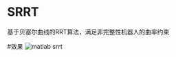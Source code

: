 # SRRT
基于贝塞尔曲线的RRT算法，满足非完整性机器人的曲率约束

#效果
![matlab srrt](https://github.com/ouyiyun/SRRT/tree/master/matlab/image)
